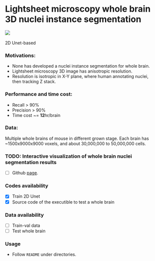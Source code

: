 # Lightsheet microscopy whole brain 3D nuclei instance segmentation
[![](https://img.shields.io/badge/github-_project_-blue?style=social&logo=github)](https://github.com/Chrisa142857/Lightsheet_microscopy_image_3D_nuclei_instance_segmentation) &ensp;

2D Unet-based

### Motivations:
 - None has developed a nuclei instance segmentation for whole brain.
 - Lightsheet microscopy 3D image has anisotropic resolution.
 - Resolution is isotropic in X-Y plane, where human annotating nuclei, then tracking Z stack.

### Performance and time cost:
 - Recall > 90% 
 - Precision > 90%
 - Time cost ~= **12**hr/brain

### Data:
Multiple whole brains of mouse in different grown stage. Each brain has ~1500x9000x9000 voxels, and about 30,000,000 to 50,000,000 cells.

### TODO: Interactive visualization of whole brain nuclei segmentation results
 - [ ] Github [page](http://lightsheet-nis.ziquanw.com/).

### Codes availability
 - [x] Train 2D Unet
 - [x] Source code of the executible to test a whole brain

### Data availability
 - [ ] Train-val data
 - [ ] Test whole brain

### Usage
 - Follow `README` under directories.